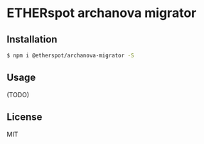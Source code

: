 # ETHERspot archanova migrator

## Installation

```bash
$ npm i @etherspot/archanova-migrator -S
```

## Usage

(TODO)

## License

MIT
